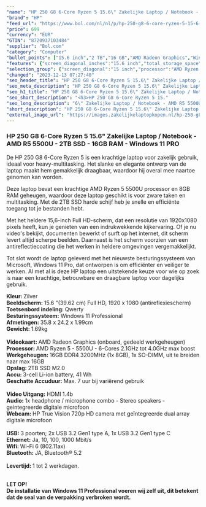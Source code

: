 ```yaml
---
"name": "HP 250 G8 6-Core Ryzen 5 15.6\" Zakelijke Laptop / Notebook - AMD R5 5500U - 2TB SSD - 16GB RAM - Windows 11 PRO"
"brand": "HP"
"feed_url": "https://www.bol.com/nl/nl/p/hp-250-g8-6-core-ryzen-5-15-6-zakelijke-laptop-notebook-amd-r5-5500u-2tb-ssd-16gb-ram-windows-11-pro/9300000153527920"
"price": 699
"currency": "EUR"
"GTIN": "8720937103484"
"supplier": "Bol.com"
"category": "Computer"
"bullet_points": ["15.6 inch","2 TB","16 GB","AMD Radeon Graphics","Windows"]
"features": {"screen_diagonal_inches":"15.6 inch","total_storage_space":"2 TB","memory_size":"16 GB","graphics_card":"AMD Radeon Graphics","operating_system":"Windows"}
"selection_group": {"screen_diagonal":"15 inch","processor":"AMD Ryzen 5","changed_price_past_3_days":false,"product_family":"HP 250"}
"changed": "2023-12-13 07:27:40"
"seo_header_title": "HP 250 G8 6-Core Ryzen 5 15.6\" Zakelijke Laptop / Notebook - AMD R5 5500U - 2TB SSD - 16GB RAM - Windows 11 PRO"
"seo_meta_description": "HP 250 G8 6-Core Ryzen 5 15.6\" Zakelijke Laptop / Notebook - AMD R5 5500U - 2TB SSD - 16GB RAM - Windows 11 PRO"
"seo_h1_title": "HP 250 G8 6-Core Ryzen 5 15.6\" Zakelijke Laptop / Notebook - AMD R5 5500U - 2TB SSD - 16GB RAM - Windows 11 PRO"
"seo_short_description": "<h3>HP 250 G8 6-Core Ryzen 5 15."
"seo_long_description": "6\" Zakelijke Laptop / Notebook - AMD R5 5500U - 2TB SSD - 16GB RAM - Windows 11 PRO</h3> <p>De HP 250 G8 6-Core Ryzen 5 is een krachtige laptop voor zakelijk gebruik, ideaal voor heavy-multitasking. Het slanke en elegante ontwerp van de laptop maakt hem gemakkelijk draagbaar, waardoor hij overal mee naartoe genomen kan worden. </p> <p>Deze laptop bevat een krachtige AMD Ryzen 5 5500U processor en 8GB RAM geheugen, waardoor deze laptop geschikt is voor zware taken en multitasking. Met de 2TB SSD harde schijf heb je snelle en efficiënte toegang tot je bestanden hebt. </p> <p>Met het heldere 15,6-inch Full HD-scherm, dat een resolutie van 1920x1080 pixels heeft, kun je genieten van een indrukwekkende kijkervaring. Of je nu video's bekijkt, documenten bewerkt of surft op het internet, dit scherm levert altijd scherpe beelden. Daarnaast is het scherm voorzien van een antireflectiecoating die het werken in heldere omgevingen vergemakkelijkt. </p> <p>Tot slot wordt de laptop geleverd met het nieuwste besturingssysteem van Microsoft, Windows 11 Pro, dat ontworpen is om efficiënter en veiliger te werken. Al met al is deze HP laptop een uitstekende keuze voor wie op zoek is naar een krachtige, betrouwbare en draagbare laptop voor dagelijks gebruik. </p> <p><strong>Kleur: </strong>Zilver<strong><br />Beeldscherm: </strong>15. 6 \"(39. 62 cm) Full HD, 1920 x 1080 (antireflexiescherm)<strong><br />Toetsenbord indeling: </strong>Qwerty<strong><br />Besturingssysteem:</strong> Windows 11 Professional<strong><br />Afmetingen: </strong>35. 8 x 24. 2 x 1. 99cm<strong><br />Gewicht: </strong>1. 69kg<strong><br /><br />Videokaart: </strong>AMD Radeon Graphics (onboard, gedeeld werkgeheugen)<strong><br /></strong><strong>Processor: </strong>AMD Ryzen 5 - 5500U - 6-Cores 2. 1GHz tot 4. 0GHz max boost<strong><br />Werkgeheugen: </strong>16GB DDR4 3200MHz (1x 8GB), 1x SO-DIMM, uit te breiden naar max 16GB<br /><strong>Opslag: </strong>2TB SSD M2. 0<strong><br />Accu: </strong>3-cell Li-ion battery, 41 Wh<strong><br />Geschatte Accuduur:</strong> Max. 7 uur bij variërend gebruik<strong><br /><br />Video Uitgang:</strong> HDMI 1. 4b<strong><br />Audio: </strong>1x headphone / microphone combo - Stereo speakers - geintegreerde digitale microfoon<strong><br />Webcam: </strong>HP True Vision 720p HD camera met geïntegreerde dual array digitale microfoon<strong><br /><br />USB: </strong>3 poorten; 2x USB 3. 2 Gen1 type A, 1x USB 3. 2 Gen1 type C<strong><br />Ethernet:</strong> Ja, 10, 100, 1000 Mbit/s<strong><br />Wifi: </strong>Wi-Fi 6 (802. 11ax)<strong><br />Bluetooth: </strong>JA, Bluetooth® 5. 2<br /><strong><br />Levertijd: </strong>1 tot 2 werkdagen. </p> <p><br /><strong>LET OP!</strong><br /><strong>De installatie van Windows 11 Professional voeren wij zelf uit, dit betekent dat de seal van de verpakking verbroken wordt. </strong></p>"
"short_description": "HP 250 G8 6-Core Ryzen 5 15.6\" Zakelijke Laptop / Notebook - AMD R5 5500U - 2TB SSD - 16GB RAM - Windows 11 PRO De HP 250 G8 6-Core Ryzen 5 is een krachtige laptop voor zakelijk gebruik, ideaal voor heavy-multitasking. Het slanke en elegante ontwerp van de laptop maakt hem gemakkelijk draagbaar, waardoor hij overal mee naartoe genomen kan worden. Deze laptop bevat een krachtige AMD Ryzen 5 5500U processor en 8GB RAM geheugen, waardoor deze laptop geschikt is voor zware taken en multitasking. Met de 2TB SSD harde schijf heb je snelle en efficiënte toegang tot je bestanden hebt. Met het heldere 15,6-inch Full HD-scherm, dat een resolutie van 1920x1080 pixels heeft, kun je genieten van een indrukwekkende kijkervaring. Of je nu video's bekijkt, documenten bewerkt of surft op het internet, dit scherm levert altijd scherpe beelden. Daarnaast is het scherm voorzien van een antireflectiecoating die het werken in heldere omgevingen vergemakkelijkt. Tot slot wordt de laptop geleverd met het nieuwste besturingssysteem van Microsoft, Windows 11 Pro, dat ontworpen is om efficiënter en veiliger te werken. Al met al is deze HP laptop een uitstekende keuze voor wie op zoek is naar een krachtige, betrouwbare en draagbare laptop voor dagelijks gebruik. Kleur: Zilver Beeldscherm: 15.6 \"(39.62 cm) Full HD, 1920 x 1080 (antireflexiescherm) Toetsenbord indeling: Qwerty Besturingssysteem: Windows 11 Professional Afmetingen: 35.8 x 24.2 x 1.99cm Gewicht: 1.69kg Videokaart: AMD Radeon Graphics (onboard, gedeeld werkgeheugen) Processor: AMD Ryzen 5 - 5500U - 6-Cores 2.1GHz tot 4.0GHz max boost Werkgeheugen: 16GB DDR4 3200MHz (1x 8GB), 1x SO-DIMM, uit te breiden naar max 16GB Opslag: 2TB SSD M2.0 Accu: 3-cell Li-ion battery, 41 Wh Geschatte Accuduur: Max. 7 uur bij variërend gebruik Video Uitgang: HDMI 1.4b Audio: 1x headphone / microphone combo - Stereo speakers - geintegreerde digitale microfoon Webcam: HP True Vision 720p HD camera met geïntegreerde dual array digitale microfoon USB: 3 poorten; 2x USB 3.2 Gen1 type A, 1x USB 3.2 Gen1 type C Ethernet: Ja, 10, 100, 1000 Mbit/s Wifi: Wi-Fi 6 (802.11ax) Bluetooth: JA, Bluetooth® 5.2 Levertijd: 1 tot 2 werkdagen. LET OP! De installatie van Windows 11 Professional voeren wij zelf uit, dit betekent dat de seal van de verpakking verbroken wordt."
"external_image_url": "https://images.zakelijkelaptopkopen.nl/hp-250-g8-6-core-ryzen-5-15-6-zakelijke-laptop-notebook-amd-r5-5500u-2tb-ssd-16gb-ram-windows-11-pro.webp"
---
```


<h3>HP 250 G8 6-Core Ryzen 5 15.6" Zakelijke Laptop / Notebook - AMD R5 5500U - 2TB SSD - 16GB RAM - Windows 11 PRO</h3> <p>De HP 250 G8 6-Core Ryzen 5 is een krachtige laptop voor zakelijk gebruik, ideaal voor heavy-multitasking. Het slanke en elegante ontwerp van de laptop maakt hem gemakkelijk draagbaar, waardoor hij overal mee naartoe genomen kan worden.</p> <p>Deze laptop bevat een krachtige AMD Ryzen 5 5500U processor en 8GB RAM geheugen, waardoor deze laptop geschikt is voor zware taken en multitasking. Met de 2TB SSD harde schijf heb je snelle en efficiënte toegang tot je bestanden hebt. </p> <p>Met het heldere 15,6-inch Full HD-scherm, dat een resolutie van 1920x1080 pixels heeft, kun je genieten van een indrukwekkende kijkervaring. Of je nu video's bekijkt, documenten bewerkt of surft op het internet, dit scherm levert altijd scherpe beelden. Daarnaast is het scherm voorzien van een antireflectiecoating die het werken in heldere omgevingen vergemakkelijkt.</p> <p>Tot slot wordt de laptop geleverd met het nieuwste besturingssysteem van Microsoft, Windows 11 Pro, dat ontworpen is om efficiënter en veiliger te werken. Al met al is deze HP laptop een uitstekende keuze voor wie op zoek is naar een krachtige, betrouwbare en draagbare laptop voor dagelijks gebruik.</p> <p><strong>Kleur: </strong>Zilver<strong><br />Beeldscherm: </strong>15.6 "(39.62 cm) Full HD, 1920 x 1080 (antireflexiescherm)<strong><br />Toetsenbord indeling: </strong>Qwerty<strong><br />Besturingssysteem:</strong> Windows 11 Professional<strong><br />Afmetingen: </strong>35.8 x 24.2 x 1.99cm<strong><br />Gewicht: </strong>1.69kg<strong><br /><br />Videokaart: </strong>AMD Radeon Graphics (onboard, gedeeld werkgeheugen)<strong><br /></strong><strong>Processor: </strong>AMD Ryzen 5 - 5500U - 6-Cores 2.1GHz tot 4.0GHz max boost<strong><br />Werkgeheugen: </strong>16GB DDR4 3200MHz (1x 8GB), 1x SO-DIMM, uit te breiden naar max 16GB<br /><strong>Opslag: </strong>2TB SSD M2.0<strong><br />Accu: </strong>3-cell Li-ion battery, 41 Wh<strong><br />Geschatte Accuduur:</strong> Max. 7 uur bij variërend gebruik<strong><br /><br />Video Uitgang:</strong> HDMI 1.4b<strong><br />Audio: </strong>1x headphone / microphone combo - Stereo speakers - geintegreerde digitale microfoon<strong><br />Webcam: </strong>HP True Vision 720p HD camera met geïntegreerde dual array digitale microfoon<strong><br /><br />USB: </strong>3 poorten; 2x USB 3.2 Gen1 type A, 1x USB 3.2 Gen1 type C<strong><br />Ethernet:</strong> Ja, 10, 100, 1000 Mbit/s<strong><br />Wifi: </strong>Wi-Fi 6 (802.11ax)<strong><br />Bluetooth: </strong>JA, Bluetooth® 5.2<br /><strong><br />Levertijd: </strong>1 tot 2 werkdagen. </p> <p><br /><strong>LET OP!</strong><br /><strong>De installatie van Windows 11 Professional voeren wij zelf uit, dit betekent dat de seal van de verpakking verbroken wordt.</strong></p>